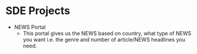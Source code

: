 # SDE Projects

- NEWS Portal
  - This portal gives us the NEWS based on country, what type of NEWS you want i.e. the genre and number of article/NEWS headlines you need. 
